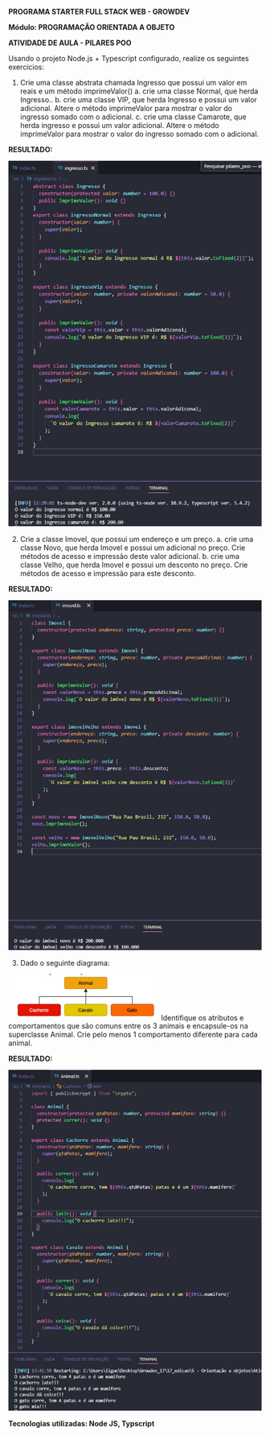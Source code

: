 <b>PROGRAMA STARTER FULL STACK WEB - GROWDEV</b>

<b>Módulo: PROGRAMAÇÃO ORIENTADA A OBJETO</b>

<b>ATIVIDADE DE AULA - PILARES POO</b>

Usando o projeto Node.js + Typescript configurado, realize os seguintes exercícios:

1. Crie uma classe abstrata chamada Ingresso que possui um valor em reais e um método imprimeValor() 
a. crie uma classe Normal, que herda Ingresso..
b. crie uma classe VIP, que herda Ingresso e possui um valor adicional. Altere o método imprimeValor para mostrar o valor do ingresso somado com o adicional.
c. crie uma classe Camarote, que herda ingresso e possui um valor adicional. Altere o método imprimeValor para mostrar o valor do ingresso somado com o adicional.

<b>RESULTADO:</b>

<img src="https://github.com/Ligueja/pilares_poo/blob/main/assets/ex01.jpg" width="600"/>

2. Crie a classe Imovel, que possui um endereço e um preço.
a. crie uma classe Novo, que herda Imovel e possui um adicional no preço. Crie métodos de acesso e impressão deste valor adicional.
b. crie uma classe Velho, que herda Imovel e possui um desconto no preço. Crie métodos de acesso e impressão para este desconto.

<b>RESULTADO:</b>

<img src="https://github.com/Ligueja/pilares_poo/blob/main/assets/ex02.jpg" width="600"/>

3. Dado o seguinte diagrama:
<img src="https://github.com/Ligueja/pilares_poo/blob/main/assets/ex.jpg" width="300"/>
Identifique os atributos e comportamentos que são comuns entre os 3 animais e encapsule-os na superclasse Animal. Crie pelo menos 1 comportamento diferente para cada animal.

<b>RESULTADO:</b>

<img src="https://github.com/Ligueja/pilares_poo/blob/main/assets/ex.03.jpg" width="600"/>


<b>Tecnologias utilizadas: Node JS, Typscript</b>
